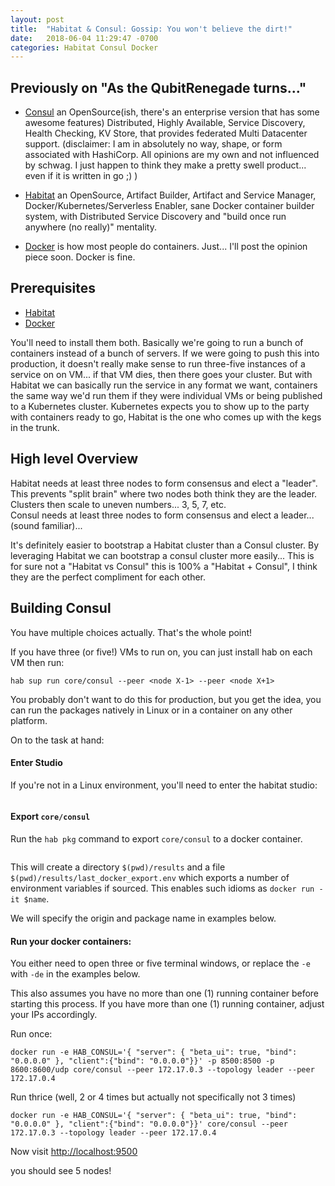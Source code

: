 ```yaml
---
layout: post
title:  "Habitat & Consul: Gossip: You won't believe the dirt!"
date:   2018-06-04 11:29:47 -0700
categories: Habitat Consul Docker
---
```


## Previously on "As the QubitRenegade turns..."

* [Consul](https://www.consul.io) an OpenSource(ish, there's an enterprise version that has some awesome features) Distributed, Highly Available, Service Discovery, Health Checking, KV Store, that provides federated Multi Datacenter support.  (disclaimer: I am in absolutely no way, shape, or form associated with HashiCorp.  All opinions are my own and not influenced by schwag.  I just happen to think they make a pretty swell product... even if it is written in go ;) )

* [Habitat](https://www.habitat.sh/learn/) an OpenSource, Artifact Builder, Artifact and Service Manager, Docker/Kubernetes/Serverless Enabler, sane Docker container builder system, with Distributed Service Discovery and "build once run anywhere (no really)" mentality.

* [Docker](https://www.docker.com/) is how most people do containers. Just... I'll post the opinion piece soon.  Docker is fine.

## Prerequisites

* [Habitat](https://www.habitat.sh/docs/install-habitat/)
* [Docker](https://docs.docker.com/install/) 

You'll need to install them both.  Basically we're going to run a bunch of containers instead of a bunch of servers.  If we were going to push this into production, it doesn't really make sense to run three-five instances of a service on on VM... if that VM dies, then there goes your cluster.  But with Habitat we can basically run the service in any format we want, containers the same way we'd run them if they were individual VMs or being published to a Kubernetes cluster.  Kubernetes expects you to show up to the party with containers ready to go, Habitat is the one who comes up with the kegs in the trunk.

## High level Overview

Habitat needs at least three nodes to form consensus and elect a "leader".  This prevents "split brain" where two nodes both think they are the leader.  Clusters then scale to uneven numbers... 3, 5, 7, etc.  
Consul needs at least three nodes to form consensus and elect a leader... (sound familiar)...

It's definitely easier to bootstrap a Habitat cluster than a Consul cluster.  By leveraging Habitat we can bootstrap a consul cluster more easily...  This is for sure not a "Habitat vs Consul" this is 100% a "Habitat + Consul", I think they are the perfect compliment for each other.

## Building Consul

You have multiple choices actually.  That's the whole point!  

If you have three (or five!) VMs to run on, you can just install hab on each VM then run:

```
hab sup run core/consul --peer <node X-1> --peer <node X+1>
```

You probably don't want to do this for production, but you get the idea, you can run the packages natively in Linux or in a container on any other platform.

On to the task at hand:

#### Enter Studio

If you're not in a Linux environment, you'll need to enter the habitat studio:

```$ hab studio enter
```

#### Export `core/consul`

Run the `hab pkg` command to export `core/consul` to a docker container.

```$ hab pkg export docker core/consul
```

This will create a directory `$(pwd)/results` and a file `$(pwd)/results/last_docker_export.env` which exports a number of environment variables if sourced.  This enables such idioms as `docker run -it $name`.

We will specify the origin and package name in examples below.

#### Run your docker containers:

You either need to open three or five terminal windows, or replace the `-e` with `-de` in the examples below.

This also assumes you have no more than one (1) running container before starting this process.  If you have more than one (1) running container, adjust your IPs accordingly.

Run once:

```
docker run -e HAB_CONSUL='{ "server": { "beta_ui": true, "bind": "0.0.0.0" }, "client":{"bind": "0.0.0.0"}}' -p 8500:8500 -p 8600:8600/udp core/consul --peer 172.17.0.3 --topology leader --peer 172.17.0.4
```

Run thrice (well, 2 or 4 times but actually not specifically not 3 times)

```
docker run -e HAB_CONSUL='{ "server": { "beta_ui": true, "bind": "0.0.0.0" }, "client":{"bind": "0.0.0.0"}}' core/consul --peer 172.17.0.3 --topology leader --peer 172.17.0.4
```

Now visit [http://localhost:9500](http://localhost:9500)

you should see 5 nodes!
